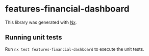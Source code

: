 # features-financial-dashboard

This library was generated with [Nx](https://nx.dev).

## Running unit tests

Run `nx test features-financial-dashboard` to execute the unit tests.
